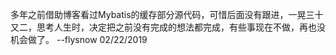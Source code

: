 多年之前借助博客看过Mybatis的缓存部分源代码，可惜后面没有跟进，一晃三十又二，思考人生时，决定把之前没有完成的想法都完成，有些事现在不做，再也没机会做了。 --flysnow 02/22/2019  
